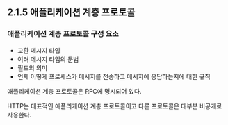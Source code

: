 ## 2.1.5 애플리케이션 계층 프로토콜

### 애플리케이션 계층 프로토콜 구성 요소

- 교환 메시지 타입
- 여러 메시지 타입의 문법
- 필드의 의미
- 언제 어떻게 프로세스가 메시지를 전송하고 메시지에 응답하는지에 대한 규칙

애플리케이션 계층 프로토콜은 RFC에 명시되어 있다.

HTTP는 대표적인 애플리케이션 계층 프로토콜이고 다른 프로토콜은 대부분 비공개로 사용한다.
